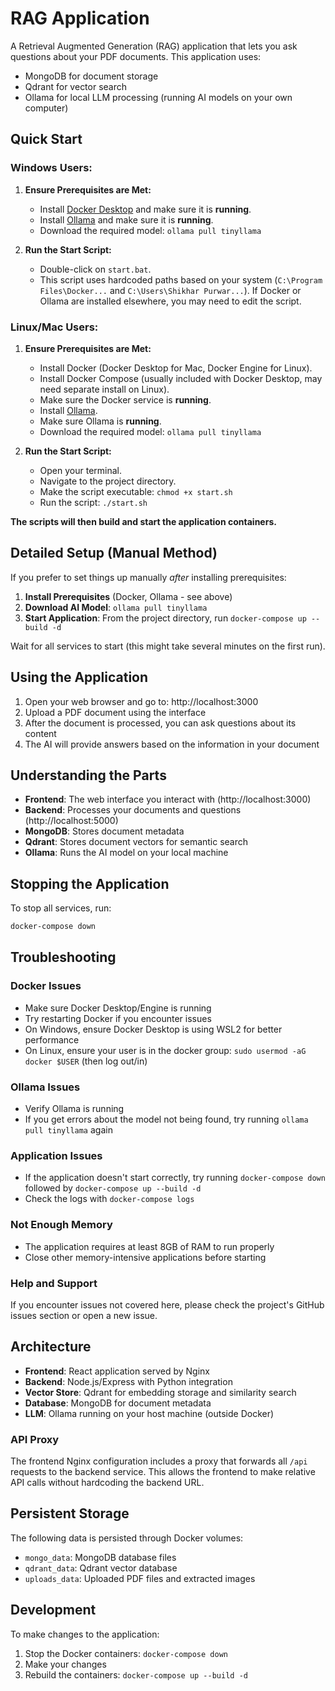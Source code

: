 # RAG Application

A Retrieval Augmented Generation (RAG) application that lets you ask questions about your PDF documents. This application uses:
- MongoDB for document storage
- Qdrant for vector search 
- Ollama for local LLM processing (running AI models on your own computer)

## Quick Start

### Windows Users:

1. **Ensure Prerequisites are Met:**
   - Install [Docker Desktop](https://www.docker.com/products/docker-desktop) and make sure it is **running**.
   - Install [Ollama](https://ollama.com/download) and make sure it is **running**.
   - Download the required model: `ollama pull tinyllama`

2. **Run the Start Script:**
   - Double-click on `start.bat`.
   - This script uses hardcoded paths based on your system (`C:\Program Files\Docker...` and `C:\Users\Shikhar Purwar...`). If Docker or Ollama are installed elsewhere, you may need to edit the script.

### Linux/Mac Users:

1. **Ensure Prerequisites are Met:**
   - Install Docker (Docker Desktop for Mac, Docker Engine for Linux).
   - Install Docker Compose (usually included with Docker Desktop, may need separate install on Linux).
   - Make sure the Docker service is **running**.
   - Install [Ollama](https://ollama.com/download).
   - Make sure Ollama is **running**.
   - Download the required model: `ollama pull tinyllama`

2. **Run the Start Script:**
   - Open your terminal.
   - Navigate to the project directory.
   - Make the script executable: `chmod +x start.sh`
   - Run the script: `./start.sh`

**The scripts will then build and start the application containers.**

## Detailed Setup (Manual Method)

If you prefer to set things up manually *after* installing prerequisites:

1. **Install Prerequisites** (Docker, Ollama - see above)
2. **Download AI Model**: `ollama pull tinyllama`
3. **Start Application**: From the project directory, run `docker-compose up --build -d`

Wait for all services to start (this might take several minutes on the first run).

## Using the Application

1. Open your web browser and go to: http://localhost:3000
2. Upload a PDF document using the interface
3. After the document is processed, you can ask questions about its content
4. The AI will provide answers based on the information in your document

## Understanding the Parts

- **Frontend**: The web interface you interact with (http://localhost:3000)
- **Backend**: Processes your documents and questions (http://localhost:5000)
- **MongoDB**: Stores document metadata
- **Qdrant**: Stores document vectors for semantic search
- **Ollama**: Runs the AI model on your local machine

## Stopping the Application

To stop all services, run:

```bash
docker-compose down
```

## Troubleshooting

### Docker Issues
- Make sure Docker Desktop/Engine is running
- Try restarting Docker if you encounter issues
- On Windows, ensure Docker Desktop is using WSL2 for better performance
- On Linux, ensure your user is in the docker group: `sudo usermod -aG docker $USER` (then log out/in)

### Ollama Issues
- Verify Ollama is running
- If you get errors about the model not being found, try running `ollama pull tinyllama` again

### Application Issues
- If the application doesn't start correctly, try running `docker-compose down` followed by `docker-compose up --build -d`
- Check the logs with `docker-compose logs`

### Not Enough Memory
- The application requires at least 8GB of RAM to run properly
- Close other memory-intensive applications before starting

### Help and Support
If you encounter issues not covered here, please check the project's GitHub issues section or open a new issue.

## Architecture

- **Frontend**: React application served by Nginx
- **Backend**: Node.js/Express with Python integration
- **Vector Store**: Qdrant for embedding storage and similarity search
- **Database**: MongoDB for document metadata
- **LLM**: Ollama running on your host machine (outside Docker)

### API Proxy

The frontend Nginx configuration includes a proxy that forwards all `/api` requests to the backend service. This allows the frontend to make relative API calls without hardcoding the backend URL.

## Persistent Storage

The following data is persisted through Docker volumes:
- `mongo_data`: MongoDB database files
- `qdrant_data`: Qdrant vector database
- `uploads_data`: Uploaded PDF files and extracted images

## Development

To make changes to the application:

1. Stop the Docker containers: `docker-compose down`
2. Make your changes
3. Rebuild the containers: `docker-compose up --build -d` 